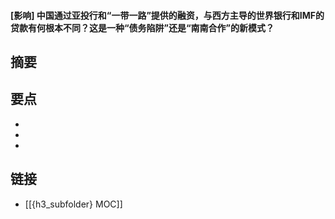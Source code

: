 #### [影响] 中国通过亚投行和“一带一路”提供的融资，与西方主导的世界银行和IMF的贷款有何根本不同？这是一种“债务陷阱”还是“南南合作”的新模式？


## 摘要


## 要点

- 
- 
- 

## 链接

- [[{h3_subfolder} MOC]]
